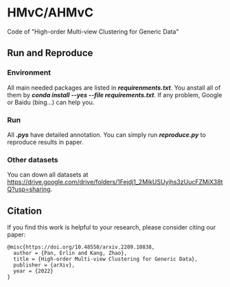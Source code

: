 # HMvC/AHMvC
Code of "High-order Multi-view Clustering for Generic Data"  

## Run and Reproduce

### Environment
All main needed packages are listed in ***requirenments.txt***. You anstall all of them by ***conda install --yes --file requirements.txt***. If any problem, Google or Baidu (bing...) can help you.
### Run
All ***.pys*** have detailed annotation. You can simply run ***reproduce.py*** to reproduce results in paper.
### Other datasets
You can down all datasets at <https://drive.google.com/drive/folders/1Fejdj1_2MikUSUyjhs3zUucFZMiX38tQ?usp=sharing>.

## Citation
If you find this work is helpful to your research, please consider citing our paper:

```
@misc{https://doi.org/10.48550/arxiv.2209.10838,
  author = {Pan, Erlin and Kang, Zhao},
  title = {High-order Multi-view Clustering for Generic Data},
  publisher = {arXiv},
  year = {2022}
}
```
